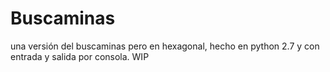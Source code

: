 # Buscaminas
una versión del buscaminas pero en hexagonal, hecho en python 2.7 y con entrada y salida por consola.
WIP
